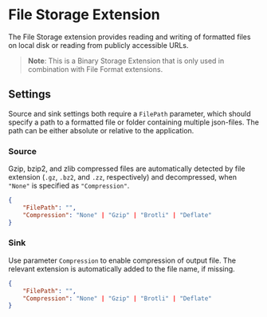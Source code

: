 # File Storage Extension

The File Storage extension provides reading and writing of formatted files on local disk or reading from publicly accessible URLs.

> **Note**: This is a Binary Storage Extension that is only used in combination with File Format extensions. 

## Settings

Source and sink settings both require a `FilePath` parameter, which should specify a path to a formatted file or folder containing multiple json-files. The path can be either absolute or relative to the application. 

### Source

Gzip, bzip2, and zlib compressed files are automatically detected by file extension
(`.gz`, `.bz2`, and `.zz`, respectively) and decompressed, when `"None"` is specified as `"Compression"`.

```json
{
    "FilePath": "",
    "Compression": "None" | "Gzip" | "Brotli" | "Deflate"
}

```

### Sink

Use parameter `Compression` to enable compression of output file. 
The relevant extension is automatically added to the file name, if missing.

```json
{
    "FilePath": "",
    "Compression": "None" | "Gzip" | "Brotli" | "Deflate"
}
```
